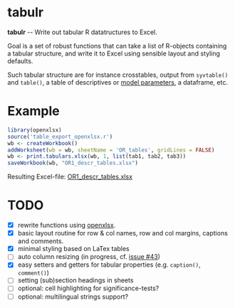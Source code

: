tabulr
======

**tabulr** -- Write out tabular R datatructures to Excel.

Goal is a set of robust functions that can take a list of R-objects containing a tabular structure, and write it to Excel using sensible layout and styling defaults. 

Such tabular structure are for instance crosstables, output from `syvtable()` and `table()`, a table of descriptives or [model parameters](https://github.com/dgrtwo/broom), a dataframe, etc.

# Example

```R
library(openxlsx)
source('table_export_openxlsx.r')
wb <- createWorkbook()
addWorksheet(wb = wb, sheetName = 'OR_tables', gridLines = FALSE)
wb <- print.tabulars.xlsx(wb, 1, list(tab1, tab2, tab3))
saveWorkbook(wb, "OR1_descr_tables.xlsx")
```

Resulting Excel-file: [OR1_descr_tables.xlsx](https://github.com/mhermans/tabulr/raw/master/examples/OR1_descr_tables.xlsx)

# TODO

- [X] rewrite functions using [openxlsx](https://github.com/awalker89/openxlsx).
- [X] basic layout routine for row & col names, row and col margins, captions and comments.
- [X] minimal styling based on LaTex tables
- [ ] auto column resizing (in progress, cf. [issue #43](https://github.com/awalker89/openxlsx/issues/43))
- [X] easy setters and getters for tabular properties (e.g. `caption()`, `comment()`)
- [ ] setting (sub)section headings in sheets
- [ ] optional: cell highlighting for significance-tests?
- [ ] optional: multilingual strings support?
